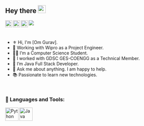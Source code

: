 ## Hey there <img src="https://media.giphy.com/media/hvRJCLFzcasrR4ia7z/giphy.gif" width="25px">

<a href="https://www.linkedin.com/in/om-gurav-973b62215/">
  <img align="left" alt="Om's LinkedIN" width="22px" src="https://raw.githubusercontent.com/peterthehan/peterthehan/master/assets/linkedin.svg" />
</a>
<a href="https://twitter.com/OmGurav17">
  <img align="left" alt="Om Gurav | Twitter" width="22px" src="https://raw.githubusercontent.com/rahuldkjain/github-profile-readme-generator/master/src/images/icons/Social/twitter.svg" />
</a> 
<a href="https://www.instagram.com/om.gurav19/">
  <img align="left" src="https://raw.githubusercontent.com/rahuldkjain/github-profile-readme-generator/master/src/images/icons/Social/instagram.svg" alt="Om's Instagram" width="22px" /></a>

![](https://visitor-badge.glitch.me/badge?page_id=OmGurav.OmGurav)

<br>

- ⚜ Hi, I'm [Om Gurav].
- 💼 Working with Wipro as a Project Engineer.
- 👨‍🎓 I’m a Computer Science Student.  
- 🔭 I worked with GDSC GES-COENGG as a Technical Member. 
- 🌱 I’m Java Full Stack Developer.
- 💬 Ask me about anything. I am happy to help.
- 📚 Passionate to learn new technologies.


<br>

### 🔨 Languages and Tools:
<a href="https://www.python.org" target="_blank"><img align="left" alt="Python" height ="42px" src="https://raw.githubusercontent.com/rahul-jha98/github_readme_icons/main/language_and_tools/square/python/python.svg"></a>
<a href="https://www.java.com" target="_blank"><img align="left" alt="Java" height ="42px" src="https://raw.githubusercontent.com/rahul-jha98/github_readme_icons/main/language_and_tools/square/java/java.svg"></a>

